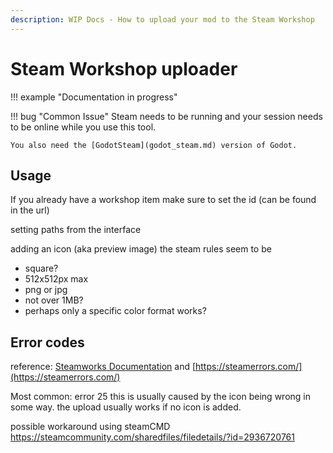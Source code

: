 ```yaml
---
description: WIP Docs - How to upload your mod to the Steam Workshop
---
```


# Steam Workshop uploader

[//]: # (TODO)
!!! example "Documentation in progress"

!!! bug "Common Issue"
    Steam needs to be running and your session needs to be online while you use this tool.
    
    You also need the [GodotSteam](godot_steam.md) version of Godot.

## Usage

If you already have a workshop item make sure to set the id (can be found in the url)

setting paths from the interface

adding an icon (aka preview image)
the steam rules seem to be
- square?
- 512x512px max
- png or jpg
- not over 1MB? 
- perhaps only a specific color format works?

## Error codes
reference: [Steamworks Documentation](https://partner.steamgames.com/doc/api/steam_api#EResult) and [https://steamerrors.com/](https://steamerrors.com/)

Most common: error 25
this is usually caused by the icon being wrong in some way. the upload usually works if no icon is added.

[//]: # (https://partner.steamgames.com/doc/api/ISteamUGC#SetItemPreview)

possible workaround using steamCMD
https://steamcommunity.com/sharedfiles/filedetails/?id=2936720761


[//]: # (steam tags?)


